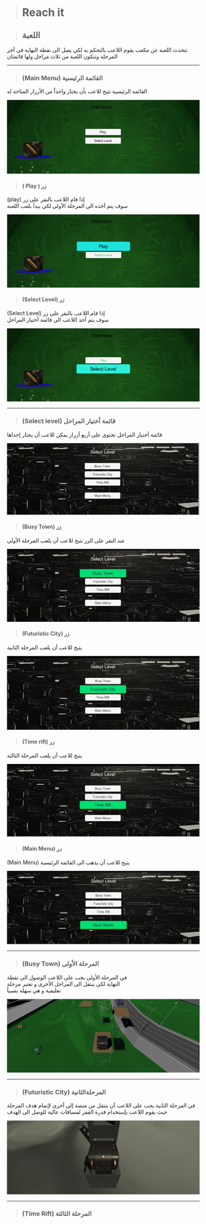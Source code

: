 ># Reach it

>## اللعبة
تتحدث اللعبة عن مكعب يقوم اللاعب بالتحكم به لكي يصل الى نقطة النهاية في أخر المرحلة وتتكون اللعبة من ثلاث مراحل
ولها قائمتان
*** 
>### (Main Menu) القائمة الرئيسية 
القائمة الرئيسية تتيح للاعب بأن يختار واحداً من الأزرار المتاحة له

![alt text](https://github.com/maytham-onaissi/Reach_it/blob/main/in%20game%20screenshots/Main%20Menu.PNG "Main Menu")

>#### ( Play ) زر
(play) إذا قام اللاعب بالنقر على زر\
سوف يتم أخذه الى المرحلة الأولى لكي بيدأ بلعب اللعبة

![alt text](https://github.com/maytham-onaissi/Reach_it/blob/main/in%20game%20screenshots/Main%20Menu%20-%20Play.png "Play")

>#### (Select Level) زر
(Select Level) إذا قام اللاعب بالنقر على زر \
سوف يتم أخذ اللاعب الى قائمة أختيار المراحل 

![alt text](https://github.com/maytham-onaissi/Reach_it/blob/main/in%20game%20screenshots/Main%20Menu%20-%20Select%20Level.png "Select Level Button")

***
>### (Select level) قائمة أختيار المراحل
قائمة أختيار المراحل تحتوي على أربع أزرار يمكن للاعب أن يختار إحداها

![alt text](https://github.com/maytham-onaissi/Reach_it/blob/main/in%20game%20screenshots/Select%20Level.PNG "Select Level")

>#### (Busy Town) زر
عند النقر على الزر تتيح للاعب أن يلعب المرحلة الأولى
 
![alt text](https://github.com/maytham-onaissi/Reach_it/blob/main/in%20game%20screenshots/Select%20Level-Busy%20Town.png "Busy Town Button")
 
>#### (Futuristic City) زر
يتيح للاعب أن يلعب المرحلة الثانية

![alt text](https://github.com/maytham-onaissi/Reach_it/blob/main/in%20game%20screenshots/Select%20Level-Futuristic%20City%20.png "Futuristic City Button")

>#### (Time rift) زر 
يتيح للاعب أن يلعب المرحلة الثالثة

![alt text](https://github.com/maytham-onaissi/Reach_it/blob/main/in%20game%20screenshots/Select%20Level-Time%20Rift%20.png "Time Rift Button")

>#### (Main Menu) زر
(Main Menu) يتيح للاعب أن يذهب الى القائمة الرئيسية

![alt text](https://github.com/maytham-onaissi/Reach_it/blob/main/in%20game%20screenshots/Select%20Level-Main%20Menu.png "Main Menu Button")

***
>### (Busy Town) المرحلة الأولى
في المرحلة الأولى  يجب على اللاعب الوصول الى نقطة\
النهاية لكي ينتقل الى المراحل الأخرى و تعتبر مرحلة\
تعليمية و هي سهلة نسبياً

![alt text](https://github.com/maytham-onaissi/Reach_it/blob/main/in%20game%20screenshots/First%20Level.PNG "Busy Town")

***
>### (Futuristic City) المرحلةالثانية
في المرحلة الثانية يجب على اللاعب أن يتنقل من منصة إلى أخرى لإتمام هدف المرحلة\
حيث يقوم اللاعب بإستخدام قدرة القفز لمسافات عالية للوصل الى الهدف

![alt text](https://github.com/maytham-onaissi/Reach_it/blob/main/in%20game%20screenshots/Second%20Level.PNG "Futuristic City")

***
>### (Time Rift) المرحلة الثالثة

